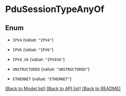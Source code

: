 # PduSessionTypeAnyOf

## Enum


* `IPV4` (value: `"IPV4"`)

* `IPV6` (value: `"IPV6"`)

* `IPV4_V6` (value: `"IPV4V6"`)

* `UNSTRUCTURED` (value: `"UNSTRUCTURED"`)

* `ETHERNET` (value: `"ETHERNET"`)


[[Back to Model list]](../README.md#documentation-for-models) [[Back to API list]](../README.md#documentation-for-api-endpoints) [[Back to README]](../README.md)


